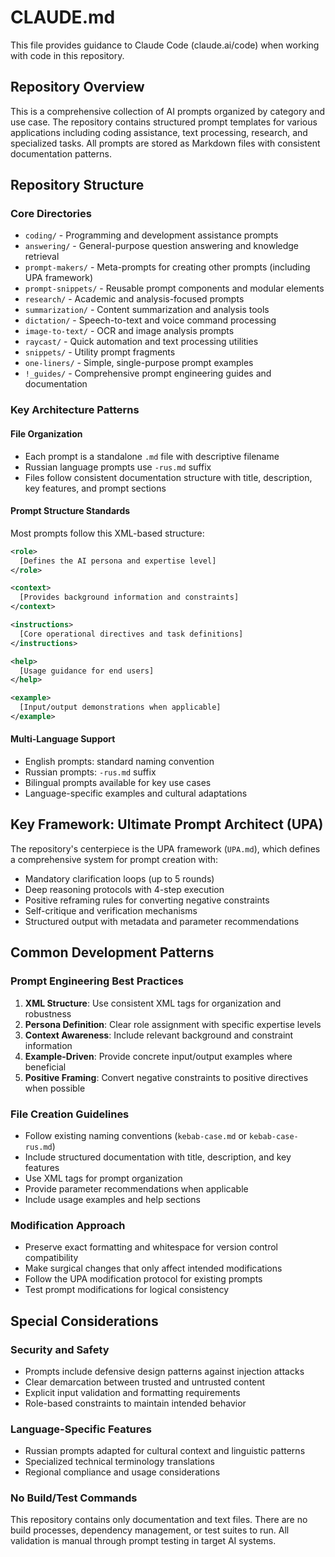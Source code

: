 # CLAUDE.md

This file provides guidance to Claude Code (claude.ai/code) when working with code in this repository.

## Repository Overview

This is a comprehensive collection of AI prompts organized by category and use case. The repository contains structured prompt templates for various applications including coding assistance, text processing, research, and specialized tasks. All prompts are stored as Markdown files with consistent documentation patterns.

## Repository Structure

### Core Directories
- `coding/` - Programming and development assistance prompts
- `answering/` - General-purpose question answering and knowledge retrieval
- `prompt-makers/` - Meta-prompts for creating other prompts (including UPA framework)
- `prompt-snippets/` - Reusable prompt components and modular elements
- `research/` - Academic and analysis-focused prompts
- `summarization/` - Content summarization and analysis tools
- `dictation/` - Speech-to-text and voice command processing
- `image-to-text/` - OCR and image analysis prompts
- `raycast/` - Quick automation and text processing utilities
- `snippets/` - Utility prompt fragments
- `one-liners/` - Simple, single-purpose prompt examples
- `!_guides/` - Comprehensive prompt engineering guides and documentation

### Key Architecture Patterns

#### File Organization
- Each prompt is a standalone `.md` file with descriptive filename
- Russian language prompts use `-rus.md` suffix
- Files follow consistent documentation structure with title, description, key features, and prompt sections

#### Prompt Structure Standards
Most prompts follow this XML-based structure:
```xml
<role>
  [Defines the AI persona and expertise level]
</role>

<context>
  [Provides background information and constraints]
</context>

<instructions>
  [Core operational directives and task definitions]
</instructions>

<help>
  [Usage guidance for end users]
</help>

<example>
  [Input/output demonstrations when applicable]
</example>
```

#### Multi-Language Support
- English prompts: standard naming convention
- Russian prompts: `-rus.md` suffix
- Bilingual prompts available for key use cases
- Language-specific examples and cultural adaptations

## Key Framework: Ultimate Prompt Architect (UPA)

The repository's centerpiece is the UPA framework (`UPA.md`), which defines a comprehensive system for prompt creation with:
- Mandatory clarification loops (up to 5 rounds)
- Deep reasoning protocols with 4-step execution
- Positive reframing rules for converting negative constraints
- Self-critique and verification mechanisms
- Structured output with metadata and parameter recommendations

## Common Development Patterns

### Prompt Engineering Best Practices
1. **XML Structure**: Use consistent XML tags for organization and robustness
2. **Persona Definition**: Clear role assignment with specific expertise levels
3. **Context Awareness**: Include relevant background and constraint information
4. **Example-Driven**: Provide concrete input/output examples where beneficial
5. **Positive Framing**: Convert negative constraints to positive directives when possible

### File Creation Guidelines
- Follow existing naming conventions (`kebab-case.md` or `kebab-case-rus.md`)
- Include structured documentation with title, description, and key features
- Use XML tags for prompt organization
- Provide parameter recommendations when applicable
- Include usage examples and help sections

### Modification Approach
- Preserve exact formatting and whitespace for version control compatibility
- Make surgical changes that only affect intended modifications
- Follow the UPA modification protocol for existing prompts
- Test prompt modifications for logical consistency

## Special Considerations

### Security and Safety
- Prompts include defensive design patterns against injection attacks
- Clear demarcation between trusted and untrusted content
- Explicit input validation and formatting requirements
- Role-based constraints to maintain intended behavior

### Language-Specific Features
- Russian prompts adapted for cultural context and linguistic patterns
- Specialized technical terminology translations
- Regional compliance and usage considerations

### No Build/Test Commands
This repository contains only documentation and text files. There are no build processes, dependency management, or test suites to run. All validation is manual through prompt testing in target AI systems.
